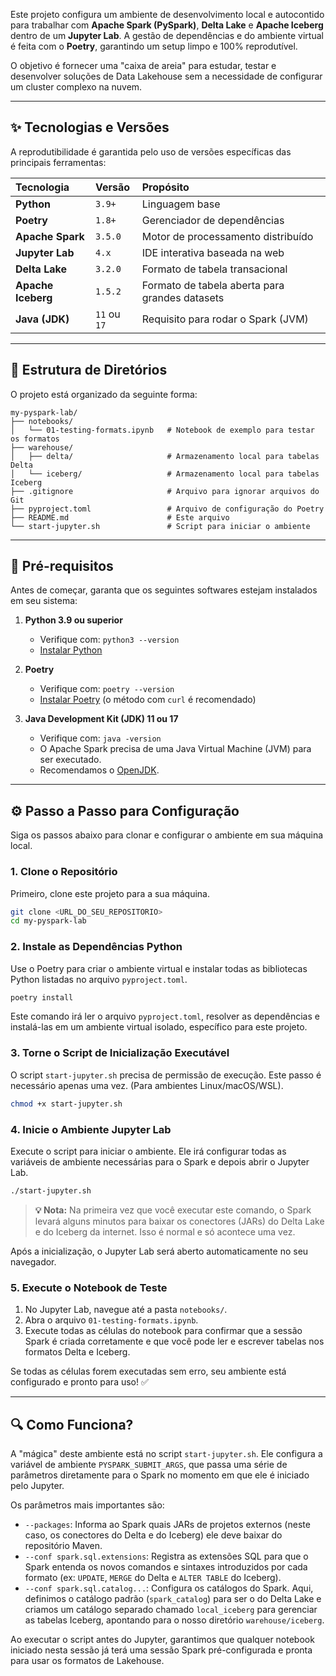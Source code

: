 Este projeto configura um ambiente de desenvolvimento local e autocontido para trabalhar com **Apache Spark (PySpark)**, **Delta Lake** e **Apache Iceberg** dentro de um **Jupyter Lab**. A gestão de dependências e do ambiente virtual é feita com o **Poetry**, garantindo um setup limpo e 100% reprodutível.

O objetivo é fornecer uma "caixa de areia" para estudar, testar e desenvolver soluções de Data Lakehouse sem a necessidade de configurar um cluster complexo na nuvem.

---

## ✨ Tecnologias e Versões

A reprodutibilidade é garantida pelo uso de versões específicas das principais ferramentas:

| Tecnologia | Versão | Propósito |
| :--- | :--- | :--- |
| **Python** | `3.9+` | Linguagem base |
| **Poetry** | `1.8+` | Gerenciador de dependências |
| **Apache Spark** | `3.5.0` | Motor de processamento distribuído |
| **Jupyter Lab** | `4.x` | IDE interativa baseada na web |
| **Delta Lake** | `3.2.0` | Formato de tabela transacional |
| **Apache Iceberg** | `1.5.2` | Formato de tabela aberta para grandes datasets |
| **Java (JDK)** | `11` ou `17` | Requisito para rodar o Spark (JVM) |

---

## 📂 Estrutura de Diretórios

O projeto está organizado da seguinte forma:

```
my-pyspark-lab/
├── notebooks/
│   └── 01-testing-formats.ipynb   # Notebook de exemplo para testar os formatos
├── warehouse/
│   ├── delta/                     # Armazenamento local para tabelas Delta
│   └── iceberg/                   # Armazenamento local para tabelas Iceberg
├── .gitignore                     # Arquivo para ignorar arquivos do Git
├── pyproject.toml                 # Arquivo de configuração do Poetry
├── README.md                      # Este arquivo
└── start-jupyter.sh               # Script para iniciar o ambiente
```

---

## 🔧 Pré-requisitos

Antes de começar, garanta que os seguintes softwares estejam instalados em seu sistema:

1.  **Python 3.9 ou superior**
    -   Verifique com: `python3 --version`
    -   [Instalar Python](https://www.python.org/downloads/)

2.  **Poetry**
    -   Verifique com: `poetry --version`
    -   [Instalar Poetry](https://python-poetry.org/docs/#installation) (o método com `curl` é recomendado)

3.  **Java Development Kit (JDK) 11 ou 17**
    -   Verifique com: `java -version`
    -   O Apache Spark precisa de uma Java Virtual Machine (JVM) para ser executado.
    -   Recomendamos o [OpenJDK](https://openjdk.java.net/install/).

---

## ⚙️ Passo a Passo para Configuração

Siga os passos abaixo para clonar e configurar o ambiente em sua máquina local.

### 1. Clone o Repositório

Primeiro, clone este projeto para a sua máquina.

```bash
git clone <URL_DO_SEU_REPOSITORIO>
cd my-pyspark-lab
```

### 2. Instale as Dependências Python

Use o Poetry para criar o ambiente virtual e instalar todas as bibliotecas Python listadas no arquivo `pyproject.toml`.

```bash
poetry install
```
Este comando irá ler o arquivo `pyproject.toml`, resolver as dependências e instalá-las em um ambiente virtual isolado, específico para este projeto.

### 3. Torne o Script de Inicialização Executável

O script `start-jupyter.sh` precisa de permissão de execução. Este passo é necessário apenas uma vez. (Para ambientes Linux/macOS/WSL).

```bash
chmod +x start-jupyter.sh
```

### 4. Inicie o Ambiente Jupyter Lab

Execute o script para iniciar o ambiente. Ele irá configurar todas as variáveis de ambiente necessárias para o Spark e depois abrir o Jupyter Lab.

```bash
./start-jupyter.sh
```
> **💡 Nota:** Na primeira vez que você executar este comando, o Spark levará alguns minutos para baixar os conectores (JARs) do Delta Lake e do Iceberg da internet. Isso é normal e só acontece uma vez.

Após a inicialização, o Jupyter Lab será aberto automaticamente no seu navegador.

### 5. Execute o Notebook de Teste

1.  No Jupyter Lab, navegue até a pasta `notebooks/`.
2.  Abra o arquivo `01-testing-formats.ipynb`.
3.  Execute todas as células do notebook para confirmar que a sessão Spark é criada corretamente e que você pode ler e escrever tabelas nos formatos Delta e Iceberg.

Se todas as células forem executadas sem erro, seu ambiente está configurado e pronto para uso! ✅

---

## 🔍 Como Funciona?

A "mágica" deste ambiente está no script `start-jupyter.sh`. Ele configura a variável de ambiente `PYSPARK_SUBMIT_ARGS`, que passa uma série de parâmetros diretamente para o Spark no momento em que ele é iniciado pelo Jupyter.

Os parâmetros mais importantes são:

-   `--packages`: Informa ao Spark quais JARs de projetos externos (neste caso, os conectores do Delta e do Iceberg) ele deve baixar do repositório Maven.
-   `--conf spark.sql.extensions`: Registra as extensões SQL para que o Spark entenda os novos comandos e sintaxes introduzidos por cada formato (ex: `UPDATE`, `MERGE` do Delta e `ALTER TABLE` do Iceberg).
-   `--conf spark.sql.catalog...`: Configura os catálogos do Spark. Aqui, definimos o catálogo padrão (`spark_catalog`) para ser o do Delta Lake e criamos um catálogo separado chamado `local_iceberg` para gerenciar as tabelas Iceberg, apontando para o nosso diretório `warehouse/iceberg`.

Ao executar o script antes do Jupyter, garantimos que qualquer notebook iniciado nesta sessão já terá uma sessão Spark pré-configurada e pronta para usar os formatos de Lakehouse.